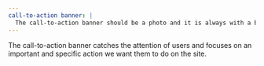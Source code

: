 ```yaml
---
call-to-action banner: |
  The call-to-action banner should be a photo and it is always with a button, but is never a link itself.
---
```


The call-to-action banner catches the attention of users and focuses on an important and specific action we want them to do on the site.

